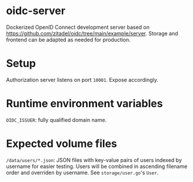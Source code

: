 # oidc-server

Dockerized OpenID Connect development server based on
https://github.com/zitadel/oidc/tree/main/example/server.
Storage and frontend can be adapted as needed for production.

# Setup

Authorization server listens on port `10001`. Expose accordingly.

# Runtime environment variables

`OIDC_ISSUER`: fully qualified domain name.

# Expected volume files

`/data/users/*.json`: JSON files with key-value pairs of users indexed by
username for easier testing. Users will be combined in ascending
filename order and overriden by username. See `storage/user.go`'s `User`.
